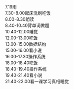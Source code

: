 7.19雨<br />7.30-8.00起床洗刷吃饭<br />8.00-8.30朗读<br />8.40-10.40背单词做题<br />10.40-12.00睡觉<br />12.00-13.00吃饭<br />13.00-15.00数据结构<br />15.00-16.00看小说<br />16.00-17.30操作系统<br />18.00-18.40吃饭<br />18.40-19.40操作系统<br />19.40-21.40看小说<br />21.40-22.00看一课学习真相睡觉
